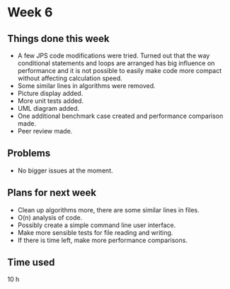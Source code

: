 # Week 6
## Things done this week
* A few JPS code modifications were tried. Turned out that the way conditional statements and loops are arranged has big influence on performance and it is not possible to easily make code more compact without affecting calculation speed.
* Some similar lines in algorithms were removed.
* Picture display added.
* More unit tests added.
* UML diagram added.
* One additional benchmark case created and performance comparison made.
* Peer review made.

## Problems
* No bigger issues at the moment.

## Plans for next week
* Clean up algorithms more, there are some similar lines in files.
* O(n) analysis of code.
* Possibly create a simple command line user interface.
* Make more sensible tests for file reading and writing.
* If there is time left, make more performance comparisons.

## Time used
10 h
